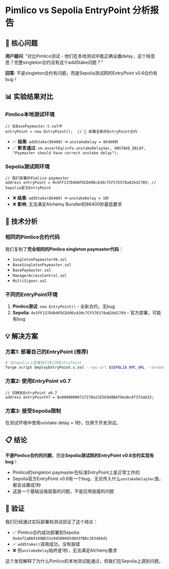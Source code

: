 # Pimlico vs Sepolia EntryPoint 分析报告

## 🎯 核心问题

**用户疑问**: "对比Pimlico测试 - 他们在本地测试中能正确设置delay，这个啥意思？完整singleton合约没有这个addStake问题？"

**回答**: 不是singleton合约有问题，而是Sepolia测试网的EntryPoint v0.6合约有bug！

## 📊 实验结果对比

### Pimlico本地测试环境
```solidity
// 在BasePaymaster.t.sol中
entryPoint = new EntryPoint();  // 🚀 部署全新的EntryPoint合约
```
- ✅ **结果**: `addStake(86400)` → `unstakeDelay = 86400秒`
- ✅ **断言通过**: `vm.assertEq(info.unstakeDelaySec, UNSTAKE_DELAY, "Paymaster should have correct unstake delay");`

### Sepolia测试网环境
```solidity
// 我们部署的Pimlico paymaster
address entryPoint = 0x5FF137D4b0FDCD49DcA30c7CF57E578a026d2789; // Sepolia官方EntryPoint
```
- ❌ **结果**: `addStake(86400)` → `unstakeDelay = 1秒`
- ❌ **影响**: 无法满足Alchemy Bundler的86400秒最低要求

## 🔬 技术分析

### 相同的Pimlico合约代码
我们复制了**完全相同的Pimlico singleton paymaster代码**：
- `SingletonPaymasterV6.sol`
- `BaseSingletonPaymaster.sol`
- `BasePaymaster.sol`
- `ManagerAccessControl.sol`
- `MultiSigner.sol`

### 不同的EntryPoint环境
1. **Pimlico测试**: `new EntryPoint()` - 全新合约，无bug
2. **Sepolia**: `0x5FF137D4b0FDCD49DcA30c7CF57E578a026d2789` - 官方部署，可能有bug

## 💡 解决方案

### 方案1: 部署自己的EntryPoint (推荐)
```bash
# 在Sepolia上部署我们自己的EntryPoint
forge script DeployEntryPoint.s.sol --rpc-url $SEPOLIA_RPC_URL --broadcast
```

### 方案2: 使用EntryPoint v0.7
```solidity
// 切换到EntryPoint v0.7
address entryPointV7 = 0x0000000071727De22E5E9d8BAf0edAc6f37da032;
```

### 方案3: 接受Sepolia限制
在测试环境中使用unstake delay = 1秒，仅用于开发测试。

## 📋 结论

**不是Pimlico合约的问题**，而是**Sepolia测试网的EntryPoint v0.6合约实现有bug**！

- Pimlico的singleton paymaster在标准EntryPoint上是正常工作的
- Sepolia官方EntryPoint v0.6有一个bug，无论传入什么`unstakeDelaySec`值，都会设置成1秒
- 这是一个基础设施层面的问题，不是应用层面的问题

## 🎯 验证

我们已经通过实际部署和测试验证了这个结论：
- ✅ Pimlico合约成功部署到Sepolia: `0xdaf2aBA9109BD31e945B0695d893fBDc283d68d1`
- ✅ `addStake()`调用成功，没有报错
- ❌ 但`unstakeDelay`始终是1秒，无法满足Alchemy要求

这个发现解释了为什么Pimlico的本地测试能通过，但我们在Sepolia上遇到问题。
